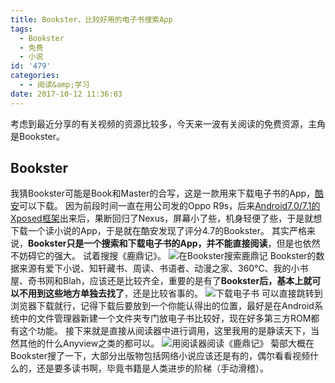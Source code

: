 ```yaml
---
title: Bookster，比较好用的电子书搜索App
tags:
  - Bookster
  - 免费
  - 小说
id: '479'
categories:
  - - 阅读&amp;学习
date: 2017-10-12 11:36:03
---
```


考虑到最近分享的有关视频的资源比较多，今天来一波有关阅读的免费资源，主角是Bookster。

## Bookster

我猜Bookster可能是Book和Master的合写，这是一款用来下载电子书的App，[酷安](https://www.coolapk.com/apk/com.delsart.bookdownload)可以下载。 因为前段时间一直在用公司发的Oppo R9s，后来[Android7.0/7.1的Xposed框架](https://www.jubuzz.com/geek/475.html)出来后，果断回归了Nexus，屏幕小了些，机身轻便了些，于是就想下载一个读小说的App，于是就在酷安发现了评分4.7的Bookster。 其实严格来说，**Bookster只是一个搜索和下载电子书的App，并不能直接阅读**，但是也依然不妨碍它的强大。 试着搜搜《鹿鼎记》。 ![在Bookster搜索鹿鼎记](https://s1.ax2x.com/2017/10/12/9cREX.jpg) Bookster的数据来源有爱下小说、知轩藏书、周读、书语者、动漫之家、360℃、我的小书屋、奇书网和Blah，应该还是比较齐全，重要的是有了**Bookster后，基本上就可以不用到这些地方单独去找了**，还是比较省事的。 ![下载电子书](https://s1.ax2x.com/2017/10/12/9coVJ.jpg) 可以直接跳转到浏览器下载就行，记得下载后要放到一个你能认得出的位置，最好是在Android系统中的文件管理器新建一个文件夹专门放电子书比较好，现在好多第三方ROM都有这个功能。 接下来就是直接从阅读器中进行调用，这里我用的是静读天下，当然其他的什么Anyview之类的都可以。 ![用阅读器阅读《鹿鼎记》](https://s1.ax2x.com/2017/10/12/9cqyB.jpg) 菊部大概在Bookster搜了一下，大部分出版物包括网络小说应该还是有的，偶尔看看视频什么的，还是要多读书啊，毕竟书籍是人类进步的阶梯（手动滑稽）。